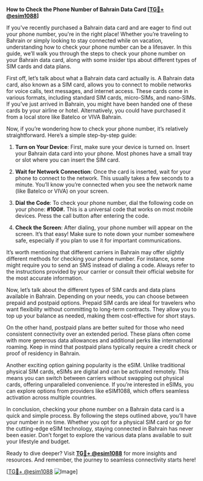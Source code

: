 **How to Check the Phone Number of Bahrain Data Card [[TG💪+ @esim1088](https://t.me/s/esim1088)]**

If you've recently purchased a Bahrain data card and are eager to find out your phone number, you're in the right place! Whether you’re traveling to Bahrain or simply looking to stay connected while on vacation, understanding how to check your phone number can be a lifesaver. In this guide, we’ll walk you through the steps to check your phone number on your Bahrain data card, along with some insider tips about different types of SIM cards and data plans.

First off, let’s talk about what a Bahrain data card actually is. A Bahrain data card, also known as a SIM card, allows you to connect to mobile networks for voice calls, text messages, and internet access. These cards come in various formats, including standard SIM cards, micro-SIMs, and nano-SIMs. If you’ve just arrived in Bahrain, you might have been handed one of these cards by your airline or hotel. Alternatively, you could have purchased it from a local store like Batelco or VIVA Bahrain.

Now, if you’re wondering how to check your phone number, it’s relatively straightforward. Here’s a simple step-by-step guide:

1. **Turn on Your Device**: First, make sure your device is turned on. Insert your Bahrain data card into your phone. Most phones have a small tray or slot where you can insert the SIM card.

2. **Wait for Network Connection**: Once the card is inserted, wait for your phone to connect to the network. This usually takes a few seconds to a minute. You’ll know you’re connected when you see the network name (like Batelco or VIVA) on your screen.

3. **Dial the Code**: To check your phone number, dial the following code on your phone: **#100#.** This is a universal code that works on most mobile devices. Press the call button after entering the code.

4. **Check the Screen**: After dialing, your phone number will appear on the screen. It’s that easy! Make sure to note down your number somewhere safe, especially if you plan to use it for important communications.

It’s worth mentioning that different carriers in Bahrain may offer slightly different methods for checking your phone number. For instance, some might require you to send an SMS instead of dialing a code. Always refer to the instructions provided by your carrier or consult their official website for the most accurate information.

Now, let’s talk about the different types of SIM cards and data plans available in Bahrain. Depending on your needs, you can choose between prepaid and postpaid options. Prepaid SIM cards are ideal for travelers who want flexibility without committing to long-term contracts. They allow you to top up your balance as needed, making them cost-effective for short stays.

On the other hand, postpaid plans are better suited for those who need consistent connectivity over an extended period. These plans often come with more generous data allowances and additional perks like international roaming. Keep in mind that postpaid plans typically require a credit check or proof of residency in Bahrain.

Another exciting option gaining popularity is the eSIM. Unlike traditional physical SIM cards, eSIMs are digital and can be activated remotely. This means you can switch between carriers without swapping out physical cards, offering unparalleled convenience. If you’re interested in eSIMs, you can explore options from providers like eSIM1088, which offers seamless activation across multiple countries.

In conclusion, checking your phone number on a Bahrain data card is a quick and simple process. By following the steps outlined above, you’ll have your number in no time. Whether you opt for a physical SIM card or go for the cutting-edge eSIM technology, staying connected in Bahrain has never been easier. Don’t forget to explore the various data plans available to suit your lifestyle and budget.

Ready to dive deeper? Visit **[TG💪+ @esim1088](https://t.me/s/esim1088)** for more insights and resources. And remember, the journey to seamless connectivity starts here!

[[TG💪+ @esim1088](https://t.me/s/esim1088) ![Image](https://i.postimg.cc/Y0z9fWf4/image.png)]